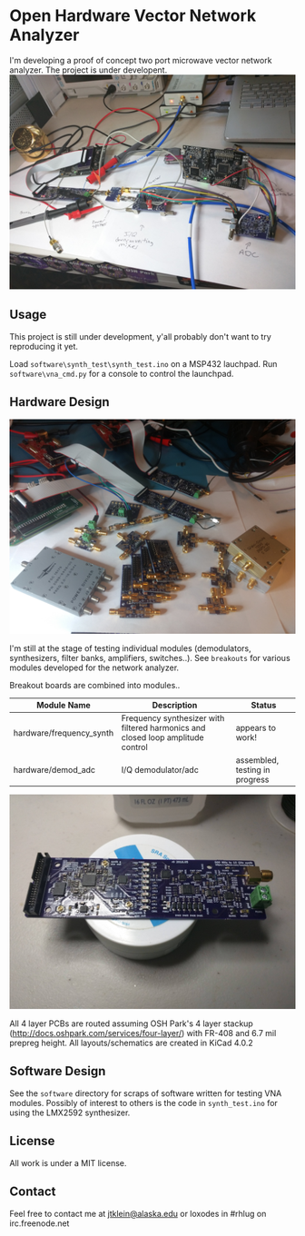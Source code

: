 # Open Hardware Vector Network Analyzer
I'm developing a proof of concept two port microwave vector network analyzer. The project is under developent.
![picture synth board](./doc/r0_vna.jpg)


## Usage
This project is still under development, y'all probably don't want to try reproducing it yet.

Load `software\synth_test\synth_test.ino` on a MSP432 lauchpad.
Run `software\vna_cmd.py` for a console to control the launchpad. 

## Hardware Design
![picture of modules](./doc/modules.jpg)

I'm still at the stage of testing individual modules (demodulators, synthesizers, filter banks, amplifiers, switches..).
See `breakouts` for various modules developed for the network analyzer.

Breakout boards are combined into modules.. 

| Module Name | Description   | Status |
| ----------- | ------------- | ------ |
| hardware/frequency_synth | Frequency synthesizer with filtered harmonics and closed loop amplitude control | appears to work! |
| hardware/demod_adc | I/Q demodulator/adc | assembled, testing in progress | 

![picture synth board](./doc/synth.jpg)


All 4 layer PCBs are routed assuming OSH Park's 4 layer stackup (http://docs.oshpark.com/services/four-layer/) with FR-408 and 6.7 mil prepreg height. 
All layouts/schematics are created in KiCad 4.0.2

## Software Design
See the `software` directory for scraps of software written for testing VNA modules. 
Possibly of interest to others is the code in `synth_test.ino` for using the LMX2592 synthesizer.  

## License
All work is under a MIT license.

## Contact
Feel free to contact me at jtklein@alaska.edu or loxodes in #rhlug on irc.freenode.net
